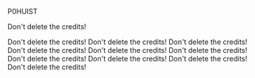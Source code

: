 P0HUIST 

Don't delete the credits!

Don't delete the credits!
Don't delete the credits!
Don't delete the credits!
Don't delete the credits!
Don't delete the credits!
Don't delete the credits!
Don't delete the credits!
Don't delete the credits!
Don't delete the credits!
Don't delete the credits!
